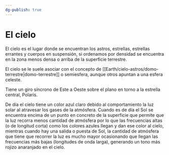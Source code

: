 ```yaml
---
dg-publish: true
---
```


# El cielo

El cielo es el lugar donde se encuentran los astros, estrellas, estrellas errantes y cuerpos en suspensión, si ordenamos por densidad se encuentra en la zona menos densa o arriba de la superficie terrestre.

El cielo se le suele asociar con el concepto de [[Earth/cielo-astros/domo-terrestre\|domo-terrestre]] o semiesfera, aunque otros apuntan a una esfera celeste. 

Tiene un giro síncrono de Este a Oeste sobre el plano en torno a la estrella central, Polaris.

De día el cielo tiene un color azul claro debido al comportamiento la luz solar al atravesar los gases de la atmósfera. Cuando es de día el Sol se encuentra encima de un punto en concreto de la superficie que permite que la luz recorra menos cantidad de atmósfera por lo que las frecuencias altas (o de longitud corta) como los colores azules llegan y dan ese color al cielo, mientras cuando hay una salida o puesta de Sol, la cantidad de atmósfera que tiene que recorrer la luz es mucho mayor ocasionando que llegan las frecuencias más bajas (longitudes de onda larga), generando un tono más rojizo anaranjado en el cielo.